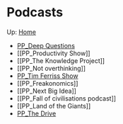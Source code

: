 # Podcasts
Up: [Home](notes/Home.md)
- [PP_Deep Questions](notes/PP_Deep%20Questions.md)
- [[PP_Productivity Show]]
- [[PP_The Knowledge Project]]
- [[PP_Not overthinking]]
- [PP_Tim Ferriss Show](notes/PP_Tim%20Ferriss%20Show.md)
- [[PP_Freakonomics]]
- [[PP_Next Big Idea]]
- [[PP_Fall of civilisations podcast]]
- [[PP_Land of the Giants]]
- [PP_The Drive](notes/PP_The%20Drive.md)